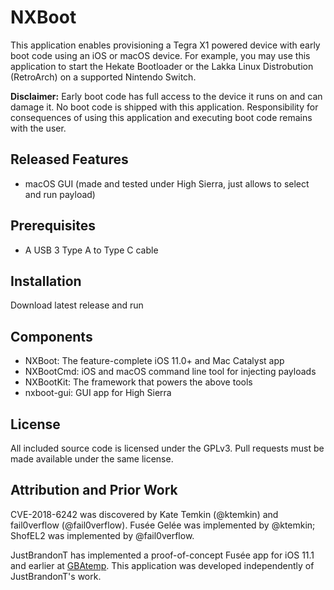 # NXBoot

This application enables provisioning a Tegra X1 powered device with early boot code using an iOS or macOS device. For example, you may use this application to start the Hekate Bootloader or the Lakka Linux Distrobution (RetroArch) on a supported Nintendo Switch.

**Disclaimer:** Early boot code has full access to the device it runs on and can damage it. No boot code is shipped with this application. Responsibility for consequences of using this application and executing boot code remains with the user.

## Released Features

* macOS GUI (made and tested under High Sierra, just allows to select and run payload)



## Prerequisites

* A USB 3 Type A to Type C cable

## Installation

Download latest release and run

## Components

* NXBoot: The feature-complete iOS 11.0+ and Mac Catalyst app
* NXBootCmd: iOS and macOS command line tool for injecting payloads
* NXBootKit: The framework that powers the above tools
* nxboot-gui: GUI app for High Sierra

## License

All included source code is licensed under the GPLv3. Pull requests must be made available under the same license.

## Attribution and Prior Work

CVE-2018-6242 was discovered by Kate Temkin (@ktemkin) and fail0verflow (@fail0verflow). Fusée Gelée was implemented by @ktemkin; ShofEL2 was implemented by @fail0verflow.

JustBrandonT has implemented a proof-of-concept Fusée app for iOS 11.1 and earlier at [GBAtemp](https://gbatemp.net/threads/payload-loader-for-ios.504799/). This application was developed independently of JustBrandonT's work.

